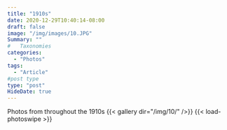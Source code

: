 ```yaml
---
title: "1910s"
date: 2020-12-29T10:40:14-08:00
draft: false
image: "/img/images/10.JPG"
Summary: ""
#   Taxonomies
categories:
  - "Photos"
tags:
  - "Article"
#post type
type: "post"
HideDate: true
---
```


Photos from throughout the 1910s
{{< gallery dir="/img/10/" />}} {{< load-photoswipe >}}

